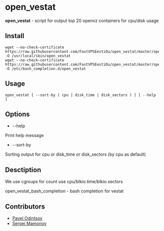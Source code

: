 open_vestat
===========

**open\_vestat** - script for output top 20 openvz containers for cpu/disk usage

Install
-------
```
wget --no-check-certificate https://raw.githubusercontent.com/FastVPSEestiOu/open_vestat/master/open_vestat.pl -O /usr/local/sbin/open_vestat
wget --no-check-certificate https://raw.githubusercontent.com/FastVPSEestiOu/open_vestat/master/open_vestat_bash_completion -O /etc/bash_completion.d/open_vestat
```

Usage
--------
```
open_vestat [ --sort-by ( cpu | disk_time | disk_sectors ) ] [ --help ]
```

Options
-------

- --help

Print help message

- --sort-by

Sorting output for cpu or disk\_time or disk\_sectors (by cpu as default)

Desctiption
-----------

We use cgroups for count use cpu/blkio.time/blkio.sectors

open_vestat_bash_completion - bash completion for vestat

Contributors
-----------
- [Pavel Odintsov](https://github.com/pavel-odintsov)
- [Sergei Mamonov](https://github.com/mrqwer88)
